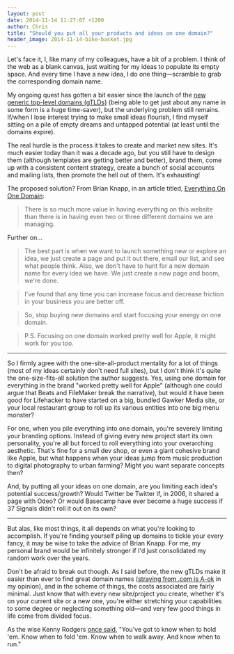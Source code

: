 ```yaml
---
layout: post
date: 2014-11-14 11:27:07 +1200
author: Chris
title: "Should you put all your products and ideas on one domain?"
header_image: 2014-11-14-bike-basket.jpg
---
```


<!-- excerpt -->

Let's face it, I, like many of my colleagues, have a bit of a problem. I think of the web as a blank canvas, just waiting for my ideas to populate its empty space. And every time I have a new idea, I do one thing—scramble to grab the corresponding domain name. 

My ongoing quest has gotten a bit easier since the launch of the [new generic top-level domains (gTLDs)](https://iwantmyname.com/domains/new-gtld-domain-extensions) (being able to get just about any name in some form is a huge time-saver), but the underlying problem still remains. If/when I lose interest trying to make small ideas flourish, I find myself sitting on a pile of empty dreams and untapped potential (at least until the domains expire). 

The real hurdle is the process it takes to create and market new sites. It's much easier today than it was a decade ago, but you still have to design them (although templates are getting better and better), brand them, come up with a consistent content strategy, create a bunch of social accounts and mailing lists, then promote the hell out of them. It's exhausting! 

The proposed solution? From Brian Knapp, in an article titled, [Everything On One Domain](http://retromocha.com/learn/put-everything-on-one-domain/):

>There is so much more value in having everything on this website than there is in having even two or three different domains we are managing.

Further on...

>The best part is when we want to launch something new or explore an idea, we just create a page and put it out there, email our list, and see what people think. Also, we don't have to hunt for a new domain name for every idea we have. We just create a new page and boom, we're done.

>I've found that any time you can increase focus and decrease friction in your business you are better off.

>So, stop buying new domains and start focusing your energy on one domain.

>P.S. Focusing on one domain worked pretty well for Apple, it might work for you too.

<!-- /excerpt -->

***

So I firmly agree with the one-site-all-product mentality for a lot of things (most of my ideas certainly don't need full sites), but I don't think it's quite the one-size-fits-all solution the author suggests. Yes, using one domain for everything in the brand "worked pretty well for Apple" (although one could argue that Beats and FileMaker break the narrative), but would it have been good for Lifehacker to have started on a big, bundled Gawker Media site, or your local restaurant group to roll up its various entities into one big menu monster?

For one, when you pile everything into one domain, you're severely limiting your branding options. Instead of giving every new project start its own personality, you're all but forced to roll everything into your overarching aesthetic. That's fine for a small dev shop, or even a giant cohesive brand like Apple, but what happens when your ideas jump from music production to digital photography to urban farming? Might you want separate concepts then?

And, by putting all your ideas on one domain, are you limiting each idea's potential success/growth? Would Twitter be Twitter if, in 2006, it shared a page with Odeo? Or would Basecamp have ever become a huge success if 37 Signals didn't roll it out on its own?

***

But alas, like most things, it all depends on what you're looking to accomplish. If you're finding yourself piling up domains to tickle your every fancy, it may be wise to take the advice of Brian Knapp. For me, my personal brand would be infinitely stronger if I'd just consolidated my random work over the years. 

Don't be afraid to break out though. As I said before, the new gTLDs make it easier than ever to find great domain names ([straying from .com is A-ok](https://iwantmyname.com/blog/2014/10/do-domain-extensions-really-matter-anymore.html) in my opinion), and in the scheme of things, the costs associated are fairly minimal. Just know that with every new site/project you create, whether it's on your current site or a new one, you're either stretching your capabilities to some degree or neglecting something old—and very few good things in life come from divided focus.

As the wise Kenny Rodgers [once said](https://www.youtube.com/watch?v=kn481KcjvMo), "You've got to know when to hold 'em. Know when to fold 'em. Know when to walk away. And know when to run."

